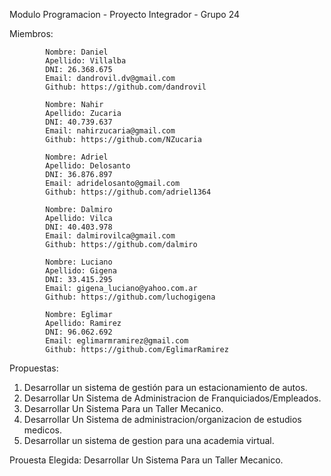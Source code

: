 Modulo Programacion - Proyecto Integrador - Grupo 24

Miembros:

            Nombre: Daniel
            Apellido: Villalba
            DNI: 26.368.675
            Email: dandrovil.dv@gmail.com
            Github: https://github.com/dandrovil

            Nombre: Nahir
            Apellido: Zucaria
            DNI: 40.739.637
            Email: nahirzucaria@gmail.com
            Github: https://github.com/NZucaria

            Nombre: Adriel
            Apellido: Delosanto
            DNI: 36.876.897
            Email: adridelosanto@gmail.com
            Github: https://github.com/adriel1364

            Nombre: Dalmiro
            Apellido: Vilca
            DNI: 40.403.978
            Email: dalmirovilca@gmail.com
            Github: https://github.com/dalmiro

            Nombre: Luciano
            Apellido: Gigena
            DNI: 33.415.295
            Email: gigena_luciano@yahoo.com.ar
            Github: https://github.com/luchogigena

            Nombre: Eglimar
            Apellido: Ramirez
            DNI: 96.062.692
            Email: eglimarmramirez@gmail.com
            Github: https://github.com/EglimarRamirez

Propuestas:

1. Desarrollar un sistema de gestión para un estacionamiento de autos.
2. Desarrollar Un Sistema de Administracion de Franquiciados/Empleados.
3. Desarrollar Un Sistema Para un Taller Mecanico.
4. Desarrollar Un Sistema de administracion/organizacion de estudios medicos.
5. Desarrollar un sistema de gestion para una academia virtual.

Prouesta Elegida: Desarrollar Un Sistema Para un Taller Mecanico.